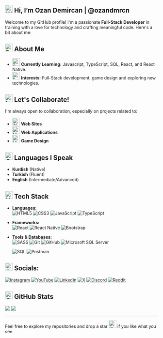 ## <img src="https://raw.githubusercontent.com/Tarikul-Islam-Anik/Animated-Fluent-Emojis/master/Emojis/Hand%20gestures/Waving%20Hand.png" alt="Waving Hand" width="25" height="25" /> Hi, I’m Ozan Demircan | @ozandmrcn

Welcome to my GitHub profile! I'm a passionate **Full-Stack Developer** in training with a love for technology and crafting meaningful code. Here's a bit about me:  

## <img src="https://raw.githubusercontent.com/Tarikul-Islam-Anik/Animated-Fluent-Emojis/master/Emojis/Travel%20and%20places/Rocket.png" alt="Rocket" width="25" height="25" /> About Me   
- <img src="https://raw.githubusercontent.com/Tarikul-Islam-Anik/Animated-Fluent-Emojis/master/Emojis/Animals/Seedling.png" alt="Seedling" width="25" height="25" /> **Currently Learning:** Javascript, TypeScript, SQL, React, and React Native.  
- <img src="https://raw.githubusercontent.com/Tarikul-Islam-Anik/Animated-Fluent-Emojis/master/Emojis/Hand%20gestures/Eyes.png" alt="Eyes" width="25" height="25" /> **Interests:** Full-Stack development, game design and exploring new technologies.    

## <img src="https://raw.githubusercontent.com/Tarikul-Islam-Anik/Animated-Fluent-Emojis/master/Emojis/Smilies/Left%20Speech%20Bubble.png" alt="Left Speech Bubble" width="25" height="25" /> Let's Collaborate!  
I'm always open to collaboration, especially on projects related to:  
- <img src="https://raw.githubusercontent.com/Tarikul-Islam-Anik/Animated-Fluent-Emojis/master/Emojis/Travel%20and%20places/Globe%20with%20Meridians.png" alt="Globe with Meridians" width="25" height="25" /> **Web Sites**
- <img src="https://raw.githubusercontent.com/Tarikul-Islam-Anik/Animated-Fluent-Emojis/master/Emojis/Objects/Mobile%20Phone.png" alt="Mobile Phone" width="25" height="25" /> **Web Applications**
- <img src="https://raw.githubusercontent.com/Tarikul-Islam-Anik/Animated-Fluent-Emojis/master/Emojis/Activities/Video%20Game.png" alt="Video Game" width="25" height="25" /> **Game Design**

## <img src="https://raw.githubusercontent.com/Tarikul-Islam-Anik/Animated-Fluent-Emojis/master/Emojis/Travel%20and%20places/Globe%20Showing%20Americas.png" alt="Globe Showing Americas" width="25" height="25" /> Languages I Speak  
- **Kurdish** (Native)  
- **Turkish** (Fluent)  
- **English** (Intermediate/Advanced)

## <img src="https://raw.githubusercontent.com/Tarikul-Islam-Anik/Animated-Fluent-Emojis/master/Emojis/Objects/Hammer%20and%20Wrench.png" alt="Hammer and Wrench" width="25" height="25" /> Tech Stack

- **Languages:**  
  ![HTML5](https://img.shields.io/badge/html5-%23E34F26.svg?style=for-the-badge&logo=html5&logoColor=white)
  ![CSS3](https://img.shields.io/badge/css3-%231572B6.svg?style=for-the-badge&logo=css3&logoColor=white)
  ![JavaScript](https://img.shields.io/badge/javascript-%23323330.svg?style=for-the-badge&logo=javascript&logoColor=%23F7DF1E)
  ![TypeScript](https://img.shields.io/badge/typescript-%23007ACC.svg?style=for-the-badge&logo=typescript&logoColor=white)

- **Frameworks:**  
  ![React](https://img.shields.io/badge/react-%2361DAFB.svg?style=for-the-badge&logo=react&logoColor=white)
  ![React Native](https://img.shields.io/badge/react_native-%23000000.svg?style=for-the-badge&logo=react&logoColor=61DAFB)
  ![Bootstrap](https://img.shields.io/badge/bootstrap-%238511FA.svg?style=for-the-badge&logo=bootstrap&logoColor=white)

- **Tools & Databases:**  
  ![SASS](https://img.shields.io/badge/SASS-hotpink.svg?style=for-the-badge&logo=SASS&logoColor=white)
  ![Git](https://img.shields.io/badge/git-%23F05033.svg?style=for-the-badge&logo=git&logoColor=white)
  ![GitHub](https://img.shields.io/badge/github-%23121011.svg?style=for-the-badge&logo=github&logoColor=white)
  ![Microsoft SQL Server](https://camo.githubusercontent.com/29dde2a136637475ff7726f780237361f2f1915e8e37b67fadb0b2eb5af21478/68747470733a2f2f7777772e7376677265706f2e636f6d2f73686f772f3330333232392f6d6963726f736f66742d73716c2d7365727665722d6c6f676f2e737667)

  ![SQL](https://img.shields.io/badge/SQL-%23000.svg?style=for-the-badge&logo=sql&logoColor=white&width=70)
  ![Postman](https://img.shields.io/badge/Postman-%23FF6C37.svg?style=for-the-badge&logo=postman&logoColor=white)

## <img src="https://raw.githubusercontent.com/Tarikul-Islam-Anik/Animated-Fluent-Emojis/master/Emojis/Travel%20and%20places/Globe%20with%20Meridians.png" alt="Globe with Meridians" width="25" height="25" /> Socials:
[![Instagram](https://img.shields.io/badge/Instagram-%23E4405F.svg?logo=Instagram&logoColor=white)](https://instagram.com/ozan_dmrcn) 
[![YouTube](https://img.shields.io/badge/YouTube-%23FF0000.svg?logo=YouTube&logoColor=white)](https://youtube.com/@mr.mercury4714) 
[![LinkedIn](https://img.shields.io/badge/LinkedIn-%230077B5.svg?logo=linkedin&logoColor=white)](https://linkedin.com/in/ozandemircan47) 
[![X](https://img.shields.io/badge/X-black.svg?logo=X&logoColor=white)](https://x.com/@ozandmrcn) 
[![Discord](https://img.shields.io/badge/Discord-%237289DA.svg?logo=discord&logoColor=white)](https://discord.gg/4QaCDpvRCD) 
[![Reddit](https://img.shields.io/badge/Reddit-%23FF4500.svg?logo=Reddit&logoColor=white)](https://reddit.com/user/Latter_Hunter9899)

## <img src="https://raw.githubusercontent.com/Tarikul-Islam-Anik/Animated-Fluent-Emojis/master/Emojis/Objects/Chart%20Increasing.png" alt="Chart Increasing" width="25" height="25" /> GitHub Stats

![](https://github-readme-stats.vercel.app/api?username=ozandmrcn&theme=dark&hide_border=false&include_all_commits=false&count_private=false)
![](https://github-readme-stats.vercel.app/api/top-langs/?username=ozandmrcn&theme=dark&hide_border=false&include_all_commits=false&count_private=false&layout=compact)

---

Feel free to explore my repositories and drop a star <img src="https://raw.githubusercontent.com/Tarikul-Islam-Anik/Animated-Fluent-Emojis/master/Emojis/Travel%20and%20places/Star.png" alt="Star" width="25" height="25" /> if you like what you see.
